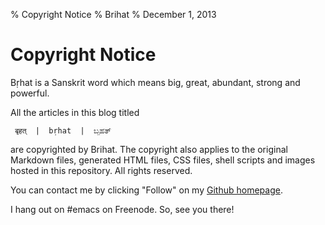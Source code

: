 % Copyright Notice
% Brihat
% December 1, 2013

Copyright Notice
================

Bṛhat is a Sanskrit word which means big, great, abundant, strong and powerful.

All the articles in this blog titled

     बृहत्  |  bṛhat  |  ಬೃಹತ್

are copyrighted by Brihat. The copyright also applies to the original
Markdown files, generated HTML files, CSS files, shell scripts and images
hosted in this repository. All rights reserved.

You can contact me by clicking "Follow" on my
[Github homepage](https://github.com/brihat).

I hang out on #emacs on Freenode. So, see you there!
